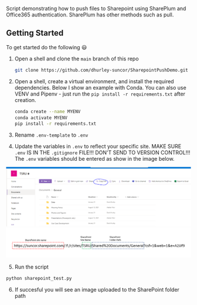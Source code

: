 Script demonstrating how to push files to Sharepoint using SharePlum and Office365 authentication. SharePlum has other methods such as pull. 

<!-- GETTING STARTED -->
## Getting Started

To get started do the following :smiley:

1. Open a shell and clone the `main` branch of this repo

   ```sh
   git clone https://github.com/dhurley-suncor/SharepointPushDemo.git
   ```
2. Open a shell, create a virtual environment, and install the required dependencies. Below I show an example with Conda. You can also use VENV and Pipenv - just run the `pip install -r requirements.txt` after creation.

     ```sh
     conda create --name MYENV
     conda activate MYENV
     pip install -r requirements.txt
     ```  
3. Rename `.env-template` to `.env`

4. Update the variables in `.env` to reflect your specific site. MAKE SURE `.env` IS IN THE `.gitignore` FILE!!! DON'T SEND TO VERSION CONTROL!!!
The `.env` variables should be entered as show in the image below. 

![LinkClick](./Static/image1.PNG)
![LinkPath](./Static/image2.PNG)

5. Run the script 

  ```sh
  python sharepoint_test.py
  ```
  
6. If succesful you will see an image uploaded to the SharePoint folder path
